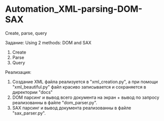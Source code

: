 # Automation_XML-parsing-DOM-SAX
Create, parse, query

Задание:
    Using 2 methods: DOM and SAX
1. Create
2. Parse
3. Query

Реализация:
1. Создание XML файла реализуется в "xml_creation.py", а при помощи "xml_beautiful.py" файл красиво записывается и сохраняется в директории "docs\"
2. DOM парсинг и вывод всего документа на экран + вывод по запросу реализованны в файле "dom_parser.py".
3. SAX парсинг и вывод документа реализованны в файле "sax_parser.py".

